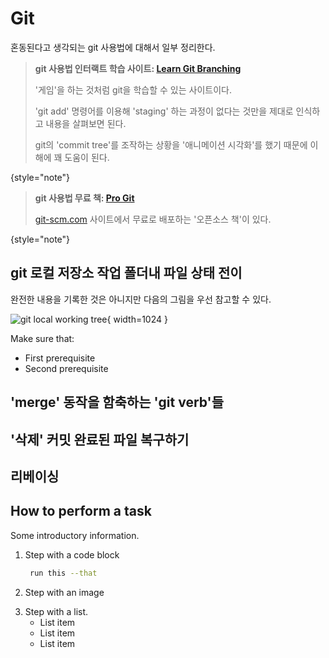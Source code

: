 # Git

혼동된다고 생각되는 git 사용법에 대해서 일부 정리한다.

> **git 사용법 인터랙트 학습 사이트: [Learn Git Branching](https://learngitbranching.js.org)**
>
> '게임'을 하는 것처럼 git을 학습할 수 있는 사이트이다.
> 
> 'git add' 명령어를 이용해 'staging' 하는 과정이 없다는 것만을 제대로 인식하고 내용을 살펴보면 된다.
> 
> git의 'commit tree'를 조작하는 상황을 '애니메이션 시각화'를 했기 때문에 이해에 꽤 도움이 된다.
>
{style="note"}

> **git 사용법 무료 책: [Pro Git](https://git-scm.com/book/en/v2)**
>
> [git-scm.com](https://git-scm.com) 사이트에서 무료로 배포하는 '오픈소스 책'이 있다.
>
{style="note"}

## git 로컬 저장소 작업 폴더내 파일 상태 전이

완전한 내용을 기록한 것은 아니지만 다음의 그림을 우선 참고할 수 있다.

![git local working tree](git_file_state_diagram.png){ width=1024 }

Make sure that:
- First prerequisite
- Second prerequisite

## 'merge' 동작을 함축하는 'git verb'들

## '삭제' 커밋 완료된 파일 복구하기

## 리베이싱

## How to perform a task

Some introductory information.

1. Step with a code block

   ```bash
    run this --that
   ```

2. Step with an image
   ![]()

<!-- The 'src' attribute should contain the name of an image from the '/images' folder in your project -->

3. Step with a list.
   - List item
   - List item
   - List item